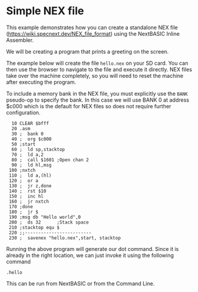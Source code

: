 # Simple NEX file
This example demonstrates how you can create a standalone NEX file (https://wiki.specnext.dev/NEX_file_format) using the NextBASIC Inline Assembler.

We will be creating a program that prints a greeting on the screen. 

The example below will create the file `hello.nex` on your SD card. You can then use the browser to navigate to the file and execute it directly. NEX files take over the machine completely, so you will need to reset the machine after executing the program.

To include a memory bank in the NEX file, you must explicitly use the `BANK` pseudo-op to specify the bank. In this case we will use BANK 0 at address $c000 which is the default for NEX files so does not require further configuration.

```
  10 CLEAR $bfff
  20 .asm
  30 ;  bank 0
  40 ;  org $c000
  50 ;start
  60 ;  ld sp,stacktop
  70 ;  ld a,2
  80 ;  call $1601 ;Open chan 2
  90 ;  ld hl,msg
 100 ;nxtch
 110 ;  ld a,(hl)
 120 ;  or a
 130 ;  jr z,done
 140 ;  rst $10
 150 ;  inc hl
 160 ;  jr nxtch
 170 ;done
 180 ;  jr $
 190 ;msg db "Hello world",0
 200 ;  ds 32      ;Stack space
 210 ;stacktop equ $
 220 ;;-------------------------
 230 ;  savenex "hello.nex",start, stacktop

```

Running the above program will generate our dot command. Since it is already in the right location, we can just invoke it using the following command

```
.hello
```
This can be run from NextBASIC or from the Command Line.







